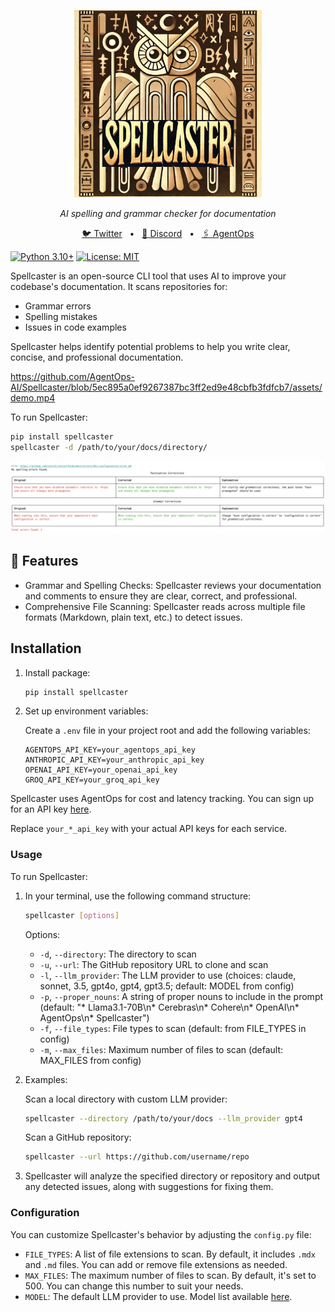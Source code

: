 <p align="center">
  <img src="assets/spellcasterlogo.png" alt="Spellcaster Logo" width="300"/>
</p>

<p align="center">
  <em>AI spelling and grammar checker for documentation</em>
</p>


<p align="center">
<a href="https://twitter.com/agentopsai/">🐦 Twitter</a>
<span>&nbsp;&nbsp;•&nbsp;&nbsp;</span>
<a href="https://discord.gg/a4VQ23Aps5">📢 Discord</a>
<span>&nbsp;&nbsp;•&nbsp;&nbsp;</span>
<a href="https://agentops.ai/?spellcaster">🖇️ AgentOps</a>
</p>

[![Python 3.10+](https://img.shields.io/badge/python-3.10+-blue.svg)](https://www.python.org/downloads/release/python-3100/)
[![License: MIT](https://img.shields.io/badge/License-MIT-yellow.svg)](https://opensource.org/licenses/MIT)

Spellcaster is an open-source CLI tool that uses AI to improve your codebase's documentation. It scans repositories for:

- Grammar errors
- Spelling mistakes
- Issues in code examples

Spellcaster helps identify potential problems to help you write clear, concise, and professional documentation.

https://github.com/AgentOps-AI/Spellcaster/blob/5ec895a0ef9267387bc3ff2ed9e48cbfb3fdfcb7/assets/demo.mp4


To run Spellcaster:
```bash
pip install spellcaster
spellcaster -d /path/to/your/docs/directory/
```

![Screenshot](assets/screenshot.png)


## 🦉 Features

* Grammar and Spelling Checks: Spellcaster reviews your documentation and comments to ensure they are clear, correct, and professional.
* Comprehensive File Scanning: Spellcaster reads across multiple file formats (Markdown, plain text, etc.) to detect issues.

## Installation

1. Install package:

   ```bash
   pip install spellcaster
   ```

2. Set up environment variables:

   Create a `.env` file in your project root and add the following variables:

   ```
   AGENTOPS_API_KEY=your_agentops_api_key
   ANTHROPIC_API_KEY=your_anthropic_api_key
   OPENAI_API_KEY=your_openai_api_key
   GROQ_API_KEY=your_groq_api_key
   ```

Spellcaster uses AgentOps for cost and latency tracking. You can sign up for an API key [here](https://app.agentops.ai/).

Replace `your_*_api_key` with your actual API keys for each service.

### Usage

To run Spellcaster:

1. In your terminal, use the following command structure:

   ```bash
   spellcaster [options]
   ```

   Options:
   - `-d`, `--directory`: The directory to scan
   - `-u`, `--url`: The GitHub repository URL to clone and scan
   - `-l`, `--llm_provider`: The LLM provider to use (choices: claude, sonnet, 3.5, gpt4o, gpt4, gpt3.5; default: MODEL from config)
   - `-p`, `--proper_nouns`: A string of proper nouns to include in the prompt (default: "* Llama3.1-70B\n* Cerebras\n* Cohere\n* OpenAI\n* AgentOps\n* Spellcaster")
   - `-f`, `--file_types`: File types to scan (default: from FILE_TYPES in config)
   - `-m`, `--max_files`: Maximum number of files to scan (default: MAX_FILES from config)

2. Examples:

   Scan a local directory with custom LLM provider:
   ```bash
   spellcaster --directory /path/to/your/docs --llm_provider gpt4
   ```
   
   Scan a GitHub repository:
   ```bash
   spellcaster --url https://github.com/username/repo
   ```

3. Spellcaster will analyze the specified directory or repository and output any detected issues, along with suggestions for fixing them.

### Configuration

You can customize Spellcaster's behavior by adjusting the `config.py` file:

- `FILE_TYPES`: A list of file extensions to scan. By default, it includes `.mdx` and `.md` files. You can add or remove file extensions as needed.
- `MAX_FILES`: The maximum number of files to scan. By default, it's set to 500. You can change this number to suit your needs.
- `MODEL`: The default LLM provider to use. Model list available [here](https://models.litellm.ai).
